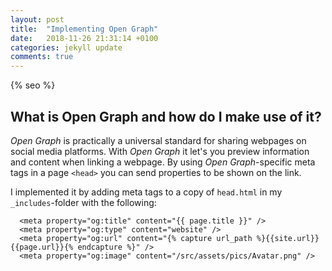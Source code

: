```yaml
---
layout: post
title:  "Implementing Open Graph"
date:   2018-11-26 21:31:14 +0100
categories: jekyll update
comments: true
---
```

{% seo %}

## What is Open Graph and how do I make use of it?

*Open Graph* is practically a universal standard for sharing webpages on social media platforms. With *Open Graph* it let's you preview information and content when linking a webpage. By using *Open Graph*-specific meta tags in a page `<head>` you can send properties to be shown on the link.

I implemented it by adding meta tags to a copy of `head.html` in my `_includes`-folder with the following:
```
  <meta property="og:title" content="{{ page.title }}" />
  <meta property="og:type" content="website" />
  <meta property="og:url" content="{% capture url_path %}{{site.url}}{{page.url}}{% endcapture %}" />
  <meta property="og:image" content="/src/assets/pics/Avatar.png" />
```